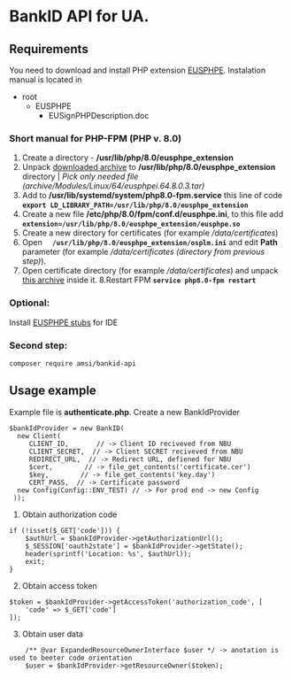 # BankID API for UA.

## Requirements
You need to download and install PHP extension [EUSPHPE](https://iit.com.ua/download/EUSPHPE-20211206.zip). Instalation manual is located in

- root
    - EUSPHPE
        - EUSignPHPDescription.doc

### Short manual for PHP-FPM (PHP v. 8.0)
1. Create a directory - **/usr/lib/php/8.0/eusphpe_extension**
2. Unpack [downloaded archive](https://iit.com.ua/download/EUSPHPE-20211206.zip) to **/usr/lib/php/8.0/eusphpe_extension** directory | *Pick only needed file (archive/Modules/Linux/64/eusphpei.64.8.0.3.tar)*
3. Add to **/usr/lib/systemd/system/php8.0-fpm.service**  this line of code \
**`export LD_LIBRARY_PATH=/usr/lib/php/8.0/eusphpe_extension`**
4. Create a new file  **/etc/php/8.0/fpm/conf.d/eusphpe.ini**, to this file add \
   **`extension=/usr/lib/php/8.0/eusphpe_extension/eusphpe.so`**
5. Create a new directory for certificates (for example */data/certificates*)
6. Open **`  /usr/lib/php/8.0/eusphpe_extension/osplm.ini`**	and  edit **Path** parameter  (for example */data/certificates (directory from previous step)*).
7. Open certificate directory (for example */data/certificates*) and unpack [this archive](https://drive.google.com/file/d/1vkN_RdXapHp0n0gHU52v6i6yN90c01f5/view?usp=sharing) inside it.
8.Restart FPM **`service php8.0-fpm restart`**

### Optional:
Install [EUSPHPE stubs](https://github.com/andrew-svirin/phpstorm-stubs) for IDE

### Second step: 
`composer require amsi/bankid-api`

## Usage example
Example file is **authenticate.php**.
Create a new BankIdProvider

    $bankIdProvider = new BankID(  
      new Client(  
	     CLIENT_ID,       // -> Client ID reciveved from NBU  
	     CLIENT_SECRET,  // -> Client SECRET reciveved from NBU
	     REDIRECT_URL,  // -> Redirect URL, defiened for NBU 
	     $cert,        // -> file_get_contents('certificate.cer')
	     $key,        // -> file_get_contents('key.day')
	     CERT_PASS,  // -> Certificate password 
      new Config(Config::ENV_TEST) // -> For prod end -> new Config
     ));

1. Obtain authorization code

```
if (!isset($_GET['code'])) {
    $authUrl = $bankIdProvider->getAuthorizationUrl();
    $_SESSION['oauth2state'] = $bankIdProvider->getState();
    header(sprintf('Location: %s', $authUrl));
    exit;
}
```
2. Obtain access token 
```
$token = $bankIdProvider->getAccessToken('authorization_code', [
    'code' => $_GET['code']
]);
```
3. Obtain user data 
```
    /** @var ExpandedResourceOwnerInterface $user */ -> anotation is used to beeter code orientation
    $user = $bankIdProvider->getResourceOwner($token);
```
